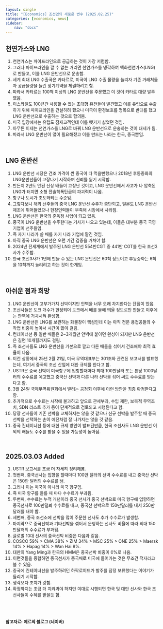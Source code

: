 ```yaml
---
layout: single
title: "[Economics] 조선업의 새로운 변수 (2025.02.25)"
categories: [economics, news]
sidebar:
    nav: "docs"
---
```


## 천연가스와 LNG
1. 천연가스는 파이프라인으로 공급하는 것이 가장 저렴함.
1. 그러나 파이프라인을 깔 수 없는 거리면 천연가스를 냉각하여 액화천연가스(LNG)로 만들고, 이를 LNG 운반선으로 운송함.
1. 세계 최대 LNG 수출국은 카타르로, 미국이 LNG 수출 물량을 늘리자 기존 거래처들과 공급물량을 늘린 장기계약을 체결하려고 함.
1. 따라서 카타르는 100척 이상의 LNG 운반선을 주문했고 이 것이 카타르 대량 발주였음.
1. 이스라엘도 100년간 사용할 수 있는 초대형 유전들이 발견했고 이를 유럽으로 수출하기 위해 파이프라인을 건설하려 했으나 미국이 환경보호를 명목으로 반대를 했고 LNG 운반선으로 수출하는 것으로 합의봄.
1. 미국 입장에서는 유럽도 잠재고객인데 이를 뺏기기 싫었던 것임.
1. 아무튼 이제는 천연가스를 LNG로 바꿔 LNG 운반선으로 운송하는 것이 대세가 됨.
1. 따라서 LNG 운반선이 많이 필요해졌고 이를 만드는 나라는 한국, 중국뿐임.

<br/>

## LNG 운반선
1. LNG 운반선 시장은 건조 가격이 싼 중국이 다 먹을뻔했으나 2018년 후동중화의 LNG운반선들이 고장나기 시작하며 신뢰를 잃기 시작함.
1. 만든지 2년도 안된 신상 배들이 고장난 것이고, LNG 운반선에서 사고가 나 압축된 LNG가 터지면 소형 전술핵폭탄급의 파괴력이 나옴.
1. 항구나 도시가 초토화되는 수준임.
1. 그렇다보니 해외 선주들의 중국 LNG 운반선 수주가 중단되고, 일본도 LNG 운반선 제조에 뛰어들었으나 현장인력들이 부족해 시장에서 사라짐.
1. LNG 운반선은 한국의 준독점 사업이 되고 있음.
1. 중국이 LNG 운반선을 수주한다는 기사가 나오고 있는데, 이들은 대부분 중국 국영기업이 선주들임.
1. 즉 자기 나라가 쓸 배를 자기 나라 기업에 맡긴 것임.
1. 아직 중국 LNG 운반선은 오랜 기간 검증을 거쳐야 함.
1. 2024년 전세계에서 발주된 LNG 운반선 554만CGT 중 441만 CGT를 한국 조선3사가 수주함.
1. 한국 조선3사가 1년에 만들 수 있는 LNG 운반선은 60척 정도이고 후동중화는 6척을 10척까지 늘리려고 하는 것이 한계임.

<br/>

## 아쉬운 점과 희망
1. LNG 운반선이 고부가가치 선박이지만 안벽을 너무 오래 차지한다는 단점이 있음.
1. 조선사들은 도크 개수가 한정되어 도크에서 배를 물에 띄울 정도로만 만들고 이후에는 안벽에 거치시켜 완성함.
1. LNG 운반선은 LNG를 보관하는 화물창이 핵심인데 이는 아직 전문 용접공들의 수작업 비중이 높아서 시간이 많이 걸림.
1. 컨테이너선 등 일반 배들은 2~3개월만 안벽에 붙이면 완성이 되지만 LNG 운반선은 길면 10개월까지도 걸림.
1. 즉 조선사들도 LNG 운반선을 기본으로 깔고 다른 배들을 섞어서 건조해야 최적 효율이 나옴.
1. 이런 상황에서 25년 2월 21일, 미국 무역대표부는 301조와 관련된 보고서를 발표했는데, 여기서 중국의 조선 산업에 대한 규제를 한다고 함.
1. USTR은 중국 선박이 미국항구에 입항할때마다 최대 100만달러 또는 톤당 1000달러의 수수료를 예고했고 중국산 선박과 다른 나라 선박을 섞어 써도 수수료를 받는다고 함.
1. 3월 24일 국제무역위원회에서 열리는 공청회 이후에 이런 방안을 최종 확정한다고 함.
1. 추가적으로 수수료는 시작에 불과하고 앞으로 관세부과, 수입 제한, 보복적 무역조치, SDN 리스트 추가 등이 단계적으로 검토되고 시행된다고 함.
1. 당장 선사들이 기존 선박을 교체하지는 않을 것 같으나 신규 선박을 발주할 때 중국 선박을 선택하는 손이 예전처럼 잘 나가지는 않을 것 같음.
1. 중국 컨테이너선 등에 대한 규제 방안이 발표된만큼, 한국 조선사도 LNG 운반선 이외의 배들도 수주를 받을 수 있을 가능성이 높아짐.

<br/>

## 2025.03.03 Added
1. USTR 보고서를 조금 더 자세히 정리해봄.
1. 첫번째, 중국선사는 입항을 할때마다 100만 달러의 선박 수수료를 내고 중국산 선박은 150만 달러의 수수료를 냄.
1. 그러나 이는 미국이 아니라 미국 항구임.
1. 즉 미국 항구를 들를 때 마다 수수료가 부과됨.
1. 두번째, 수수료는 누적 개념이라 중국 선사가 중국 선박으로 미국 항구에 입항하면 중국선사로 100만덜릐 수수료를 내고, 중국산 선박으로 150만달러를 내서 250만달러를 내야 함.
1. 세번째, 중국 조선소에 선박을 많이 주문한 선사도 추가 수수료가 발생함.
1. 마지막으로 중국선박과 기타선박을 섞어서 운영하는 선사도 비율에 따라 최대 150만달러의 수수료가 부과됨.
1. 글로벌 10대 선사의 중국선박 비중은 다음과 같음.
1. COSCO 59% > CMA 38% > ZIM 34% > MSC 25% > ONE 25% > Maersk 14% > Hapag 14% > Wan Hai 8%.
1. 대만의 Yang Ming과 한국의 HMM은 중국선박 비중이 0%로 나옴.
1. 이런것들을 종합하면 중국선사가 중국배로 미국에 들어가는 것은 무조건 적자라고 볼 수 있음.
1. 중국에 컨테이너선을 발주하려던 하팍로이드가 발주를 잠정 보류했다는 이야기가 들리기 시작함.
1. 생각보다 조치가 강함.
1. 확정까지는 조금 더 지켜봐야 하지만 이대로 시행되면 한국 및 대만 선사와 한국 조선사들이 수혜를 받을듯 함.



<br/>
<br/>

#### 참고자료: 메르의 블로그 (네이버) 